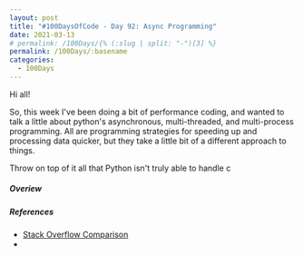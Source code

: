 ```yaml
---
layout: post
title: "#100DaysOfCode - Day 92: Async Programming"
date: 2021-03-13
# permalink: /100Days/{% (:slug | split: "-")[3] %}
permalink: /100Days/:basename
categories:
  - 100Days
---
```


Hi all!

So, this week I've been doing a bit of performance coding, and wanted to talk a little about python's asynchronous, multi-threaded, and multi-process programming. All are programming strategies for speeding up and processing data quicker, but they take a little bit of a different approach to things.

Throw on top of it all that Python isn't truly able to handle c

##### Overiew


##### References
- [Stack Overflow Comparison](https://stackoverflow.com/questions/27435284/multiprocessing-vs-multithreading-vs-asyncio-in-python-3)
- 
